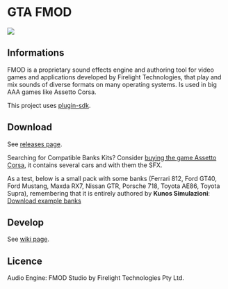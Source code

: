 # GTA FMOD
![](https://repository-images.githubusercontent.com/447752242/f4a2f645-a03b-4892-92cc-bfab1d7c334a)
## Informations
FMOD is a proprietary sound effects engine and authoring tool for video games and applications developed by Firelight Technologies, that play and mix sounds of diverse formats on many operating systems. Is used in big AAA games like Assetto Corsa.

This project uses [plugin-sdk](https://github.com/DK22Pac/plugin-sdk).

## Download
  See [releases page](https://github.com/chrystianfarias/gta-fmod/releases).
  
  Searching for Compatible Banks Kits? Consider [buying the game Assetto Corsa](https://store.steampowered.com/app/244210/Assetto_Corsa/), it contains several cars and with them the SFX.
  
  As a test, below is a small pack with some banks (Ferrari 812, Ford GT40, Ford Mustang, Maxda RX7, Nissan GTR, Porsche 718, Toyota AE86, Toyota Supra), remembering that it is entirely authored by **Kunos Simulazioni**: [Download example banks](https://drive.google.com/file/d/1-wZ6SPjSjJCWD5wv-o5Cnw16HvAuN8eu/view?usp=sharing)
  
## Develop
  See [wiki page](https://github.com/chrystianfarias/gta-fmod/wiki).

## Licence
  Audio Engine: FMOD Studio by Firelight Technologies Pty Ltd.
